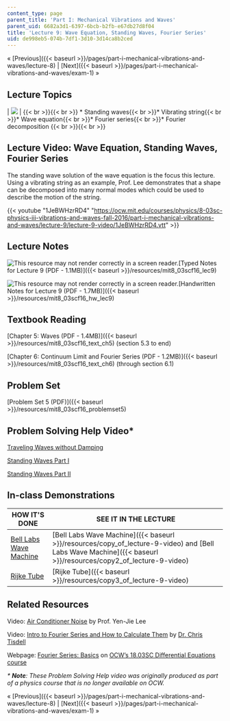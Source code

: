 ```yaml
---
content_type: page
parent_title: 'Part I: Mechanical Vibrations and Waves'
parent_uid: 6682a3d1-6397-6bcb-b2fb-e67db27d8f04
title: 'Lecture 9: Wave Equation, Standing Waves, Fourier Series'
uid: de998eb5-074b-7df1-3d10-3d14ca8b2ced
---
```


« [Previous]({{< baseurl >}}/pages/part-i-mechanical-vibrations-and-waves/lecture-8) | [Next]({{< baseurl >}}/pages/part-i-mechanical-vibrations-and-waves/exam-1) »

Lecture Topics
--------------

| ![](BASEURL_PLACEHOLDER/resources/l9) |  {{< br >}}{{< br >}} *   Standing waves{{< br >}}*   Vibrating string{{< br >}}*   Wave equation{{< br >}}*   Fourier series{{< br >}}*   Fourier decomposition {{< br >}}{{< br >}}  

Lecture Video: Wave Equation, Standing Waves, Fourier Series
------------------------------------------------------------

The standing wave solution of the wave equation is the focus this lecture. Using a vibrating string as an example, Prof. Lee demonstrates that a shape can be decomposed into many normal modes which could be used to describe the motion of the string.

{{< youtube "1JeBWHzrRD4" "https://ocw.mit.edu/courses/physics/8-03sc-physics-iii-vibrations-and-waves-fall-2016/part-i-mechanical-vibrations-and-waves/lecture-9/lecture-9-video/1JeBWHzrRD4.vtt" >}}

Lecture Notes
-------------

![This resource may not render correctly in a screen reader.](/images/inacessible.gif)[Typed Notes for Lecture 9 (PDF - 1.1MB)]({{< baseurl >}}/resources/mit8_03scf16_lec9)

![This resource may not render correctly in a screen reader.](/images/inacessible.gif)[Handwritten Notes for Lecture 9 (PDF - 1.7MB)]({{< baseurl >}}/resources/mit8_03scf16_hw_lec9)

Textbook Reading
----------------

[Chapter 5: Waves (PDF - 1.4MB)]({{< baseurl >}}/resources/mit8_03scf16_text_ch5) (section 5.3 to end)

[Chapter 6: Continuum Limit and Fourier Series (PDF - 1.2MB)]({{< baseurl >}}/resources/mit8_03scf16_text_ch6) (through section 6.1)

Problem Set
-----------

[Problem Set 5 (PDF)]({{< baseurl >}}/resources/mit8_03scf16_problemset5)

Problem Solving Help Video\*
----------------------------

[Traveling Waves without Damping](/courses/res-8-005-vibrations-and-waves-problem-solving-fall-2012/pages/problem-solving-videos/traveling-waves-without-damping-1)

[Standing Waves Part I](/courses/res-8-005-vibrations-and-waves-problem-solving-fall-2012/pages/problem-solving-videos/standing-waves-part-i-1)

[Standing Waves Part II](/courses/res-8-005-vibrations-and-waves-problem-solving-fall-2012/pages/problem-solving-videos/standing-waves-part-ii-1)

In-class Demonstrations
-----------------------

| HOW IT'S DONE | SEE IT IN THE LECTURE |
| --- | --- |
| [Bell Labs Wave Machine](http://tsgphysics.mit.edu/front/?page=demo.php&letnum=C%2027&show=0) | [Bell Labs Wave Machine]({{< baseurl >}}/resources/copy_of_lecture-9-video) and [Bell Labs Wave Machine]({{< baseurl >}}/resources/copy2_of_lecture-9-video) |
| [Rijke Tube](http://tsgphysics.mit.edu/front/?page=demo.php&letnum=C%2065&show=0) | [Rijke Tube]({{< baseurl >}}/resources/copy3_of_lecture-9-video) 

Related Resources
-----------------

Video: [Air Conditioner Noise](https://www.youtube.com/watch?v=llYbVDzE6aw) by Prof. Yen-Jie Lee

Video: [Intro to Fourier Series and How to Calculate Them](https://www.youtube.com/watch?v=Cb3HpOf2V1g) by [Dr. Chris Tisdell](https://research.unsw.edu.au/people/associate-professor-chris-tisdell)

Webpage: [Fourier Series: Basics](/courses/18-03sc-differential-equations-fall-2011/pages/unit-iii-fourier-series-and-laplace-transform/fourier-series-basics) on [OCW’s 18.03SC Differential Equations course](/courses/18-03sc-differential-equations-fall-2011/)

_\* **Note**: These Problem Solving Help video was originally produced as part of a physics course that is no longer available on OCW._

« [Previous]({{< baseurl >}}/pages/part-i-mechanical-vibrations-and-waves/lecture-8) | [Next]({{< baseurl >}}/pages/part-i-mechanical-vibrations-and-waves/exam-1) »